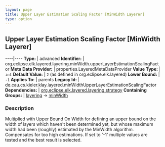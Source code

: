 ```yaml
---
layout: page
title: Upper Layer Estimation Scaling Factor [MinWidth Layerer]
type: option
---
```

## Upper Layer Estimation Scaling Factor [MinWidth Layerer]

----|----
**Type:** | advanced
**Identifier:** | org.eclipse.elk.layered.layering.minWidth.upperLayerEstimationScalingFactor
**Meta Data Provider:** | properties.LayeredMetaDataProvider
**Value Type:** | `int`
**Default Value:** | `2` (as defined in org.eclipse.elk.layered)
**Lower Bound:** | `-1`
**Applies To:** | parents
**Legacy Id:** | de.cau.cs.kieler.klay.layered.minWidthUpperLayerEstimationScalingFactor
**Dependencies:** | [org.eclipse.elk.layered.layering.strategy](org-eclipse-elk-layered-layering-strategy)
**Containing Groups:** | [layering](org-eclipse-elk-layered-layering) -> [minWidth](org-eclipse-elk-layered-layering-minWidth)


### Description
Multiplied with Upper Bound On Width for defining an upper bound on the width of layers which haven't been determined yet, but whose maximum width had been (roughly) estimated by the MinWidth algorithm. Compensates for too high estimations. If set to '-1' multiple values are tested and the best result is selected.

